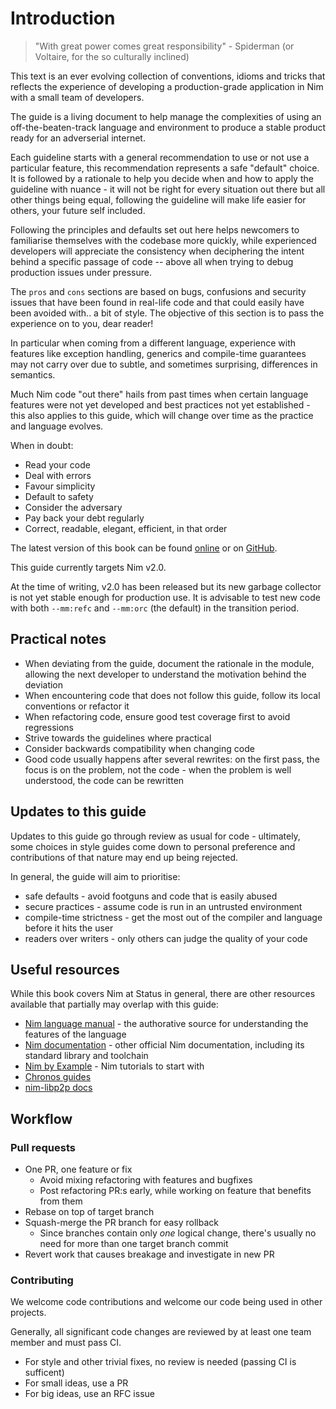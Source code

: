 # Introduction

> "With great power comes great responsibility" - Spiderman (or Voltaire, for the so culturally inclined)

This text is an ever evolving collection of conventions, idioms and tricks that reflects the experience of developing a production-grade application in Nim with a small team of developers.

The guide is a living document to help manage the complexities of using an off-the-beaten-track language and environment to produce a stable product ready for an adverserial internet.

Each guideline starts with a general recommendation to use or not use a particular feature, this recommendation represents a safe "default" choice. It is followed by a rationale to help you decide when and how to apply the guideline with nuance - it will not be right for every situation out there but all other things being equal, following the guideline will make life easier for others, your future self included.

Following the principles and defaults set out here helps newcomers to familiarise themselves with the codebase more quickly, while experienced developers will appreciate the consistency when deciphering the intent behind a specific passage of code -- above all when trying to debug production issues under pressure.

The `pros` and `cons` sections are based on bugs, confusions and security issues that have been found in real-life code and that could easily have been avoided with.. a bit of style. The objective of this section is to pass the experience on to you, dear reader!

In particular when coming from a different language, experience with features like exception handling, generics and compile-time guarantees may not carry over due to subtle, and sometimes surprising, differences in semantics.

Much Nim code "out there" hails from past times when certain language features were not yet developed and best practices not yet established - this also applies to this guide, which will change over time as the practice and language evolves.

When in doubt:

* Read your code
* Deal with errors
* Favour simplicity
* Default to safety
* Consider the adversary
* Pay back your debt regularly
* Correct, readable, elegant, efficient, in that order

The latest version of this book can be found [online](https://status-im.github.io/nim-style-guide/) or on [GitHub](https://github.com/status-im/nim-style-guide/).

This guide currently targets Nim v2.0.

At the time of writing, v2.0 has been released but its new garbage collector is not yet stable enough for production use. It is advisable to test new code with both `--mm:refc` and `--mm:orc` (the default) in the transition period.

<!-- toc -->

## Practical notes

* When deviating from the guide, document the rationale in the module, allowing the next developer to understand the motivation behind the deviation
* When encountering code that does not follow this guide, follow its local conventions or refactor it
* When refactoring code, ensure good test coverage first to avoid regressions
* Strive towards the guidelines where practical
* Consider backwards compatibility when changing code
* Good code usually happens after several rewrites: on the first pass, the focus is on the problem, not the code - when the problem is well understood, the code can be rewritten

## Updates to this guide

Updates to this guide go through review as usual for code - ultimately, some choices in style guides come down to personal preference and contributions of that nature may end up being rejected.

In general, the guide will aim to prioritise:

* safe defaults - avoid footguns and code that is easily abused
* secure practices - assume code is run in an untrusted environment
* compile-time strictness - get the most out of the compiler and language before it hits the user
* readers over writers - only others can judge the quality of your code

## Useful resources

While this book covers Nim at Status in general, there are other resources available that partially may overlap with this guide:

* [Nim language manual](https://nim-lang.org/docs/manual.html) - the authorative source for understanding the features of the language
* [Nim documentation](https://nim-lang.org/documentation.html) - other official Nim documentation, including its standard library and toolchain
* [Nim by Example](https://nim-by-example.github.io/getting_started/) - Nim tutorials to start with
* [Chronos guides](https://github.com/status-im/nim-chronos/blob/master/docs/src/SUMMARY.md)
* [nim-libp2p docs](https://vacp2p.github.io/nim-libp2p/docs/)

## Workflow

### Pull requests

* One PR, one feature or fix
  * Avoid mixing refactoring with features and bugfixes
  * Post refactoring PR:s early, while working on feature that benefits from them
* Rebase on top of target branch
* Squash-merge the PR branch for easy rollback
  * Since branches contain only _one_ logical change, there's usually no need for more than one target branch commit
* Revert work that causes breakage and investigate in new PR

### Contributing

We welcome code contributions and welcome our code being used in other projects.

Generally, all significant code changes are reviewed by at least one team member and must pass CI.

* For style and other trivial fixes, no review is needed (passing CI is sufficent)
* For small ideas, use a PR
* For big ideas, use an RFC issue
